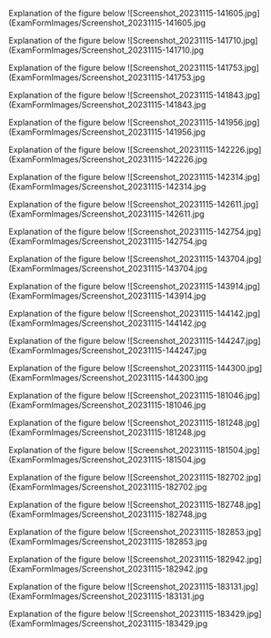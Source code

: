Explanation of the figure below ![Screenshot_20231115-141605.jpg](ExamFormImages/Screenshot_20231115-141605.jpg


Explanation of the figure below ![Screenshot_20231115-141710.jpg](ExamFormImages/Screenshot_20231115-141710.jpg


Explanation of the figure below ![Screenshot_20231115-141753.jpg](ExamFormImages/Screenshot_20231115-141753.jpg


Explanation of the figure below ![Screenshot_20231115-141843.jpg](ExamFormImages/Screenshot_20231115-141843.jpg


Explanation of the figure below ![Screenshot_20231115-141956.jpg](ExamFormImages/Screenshot_20231115-141956.jpg


Explanation of the figure below ![Screenshot_20231115-142226.jpg](ExamFormImages/Screenshot_20231115-142226.jpg


Explanation of the figure below ![Screenshot_20231115-142314.jpg](ExamFormImages/Screenshot_20231115-142314.jpg


Explanation of the figure below ![Screenshot_20231115-142611.jpg](ExamFormImages/Screenshot_20231115-142611.jpg


Explanation of the figure below ![Screenshot_20231115-142754.jpg](ExamFormImages/Screenshot_20231115-142754.jpg


Explanation of the figure below ![Screenshot_20231115-143704.jpg](ExamFormImages/Screenshot_20231115-143704.jpg


Explanation of the figure below ![Screenshot_20231115-143914.jpg](ExamFormImages/Screenshot_20231115-143914.jpg


Explanation of the figure below ![Screenshot_20231115-144142.jpg](ExamFormImages/Screenshot_20231115-144142.jpg


Explanation of the figure below ![Screenshot_20231115-144247.jpg](ExamFormImages/Screenshot_20231115-144247.jpg


Explanation of the figure below ![Screenshot_20231115-144300.jpg](ExamFormImages/Screenshot_20231115-144300.jpg


Explanation of the figure below ![Screenshot_20231115-181046.jpg](ExamFormImages/Screenshot_20231115-181046.jpg


Explanation of the figure below ![Screenshot_20231115-181248.jpg](ExamFormImages/Screenshot_20231115-181248.jpg


Explanation of the figure below ![Screenshot_20231115-181504.jpg](ExamFormImages/Screenshot_20231115-181504.jpg


Explanation of the figure below ![Screenshot_20231115-182702.jpg](ExamFormImages/Screenshot_20231115-182702.jpg


Explanation of the figure below ![Screenshot_20231115-182748.jpg](ExamFormImages/Screenshot_20231115-182748.jpg


Explanation of the figure below ![Screenshot_20231115-182853.jpg](ExamFormImages/Screenshot_20231115-182853.jpg


Explanation of the figure below ![Screenshot_20231115-182942.jpg](ExamFormImages/Screenshot_20231115-182942.jpg


Explanation of the figure below ![Screenshot_20231115-183131.jpg](ExamFormImages/Screenshot_20231115-183131.jpg


Explanation of the figure below ![Screenshot_20231115-183429.jpg](ExamFormImages/Screenshot_20231115-183429.jpg





